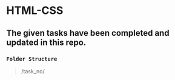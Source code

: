 # HTML-CSS
## The given tasks have been completed and updated in this repo.

### `Folder Structure`
>/task_no/
